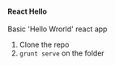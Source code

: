 #### React Hello

Basic 'Hello Wrorld' react app


 1. Clone the repo
 2. ```grunt serve``` on the folder